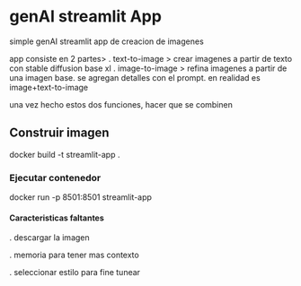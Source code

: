 # genAI streamlit App

simple genAI streamlit app de creacion de imagenes

app consiste en 2 partes>
    . text-to-image > crear imagenes a partir de texto con stable diffusion base xl
    . image-to-image > refina imagenes a partir de una imagen base. se agregan detalles con el prompt. en realidad es image+text-to-image

una vez hecho estos dos funciones, hacer que se combinen


## Construir imagen

docker build -t streamlit-app .


### Ejecutar contenedor

docker run -p 8501:8501 streamlit-app




#### Caracteristicas faltantes

. descargar la imagen

. memoria para tener mas contexto

. seleccionar estilo para fine tunear

